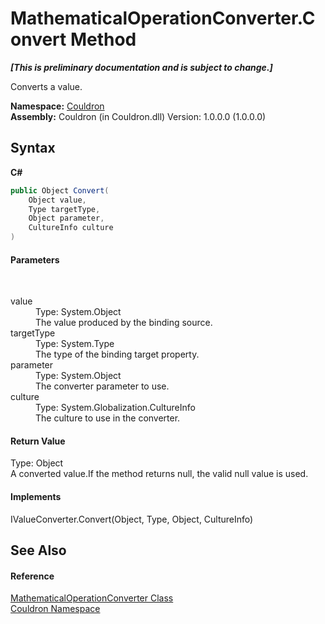 # MathematicalOperationConverter.Convert Method 
 _**\[This is preliminary documentation and is subject to change.\]**_

Converts a value.

**Namespace:**&nbsp;<a href="N_Couldron">Couldron</a><br />**Assembly:**&nbsp;Couldron (in Couldron.dll) Version: 1.0.0.0 (1.0.0.0)

## Syntax

**C#**<br />
``` C#
public Object Convert(
	Object value,
	Type targetType,
	Object parameter,
	CultureInfo culture
)
```


#### Parameters
&nbsp;<dl><dt>value</dt><dd>Type: System.Object<br />The value produced by the binding source.</dd><dt>targetType</dt><dd>Type: System.Type<br />The type of the binding target property.</dd><dt>parameter</dt><dd>Type: System.Object<br />The converter parameter to use.</dd><dt>culture</dt><dd>Type: System.Globalization.CultureInfo<br />The culture to use in the converter.</dd></dl>

#### Return Value
Type: Object<br />A converted value.If the method returns null, the valid null value is used.

#### Implements
IValueConverter.Convert(Object, Type, Object, CultureInfo)<br />

## See Also


#### Reference
<a href="T_Couldron_MathematicalOperationConverter">MathematicalOperationConverter Class</a><br /><a href="N_Couldron">Couldron Namespace</a><br />